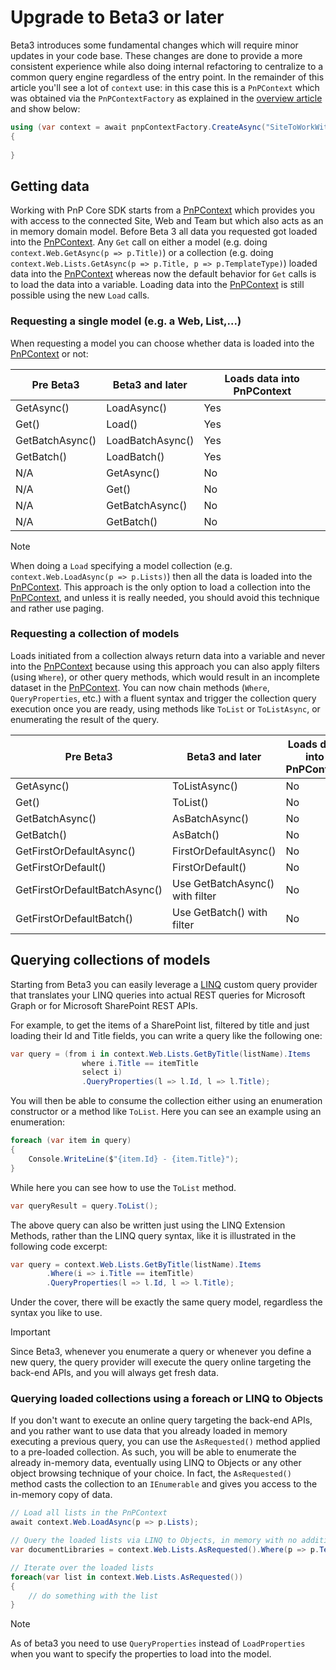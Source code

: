 # Upgrade to Beta3 or later

Beta3 introduces some fundamental changes which will require minor updates in your code base. These changes are done to provide a more consistent experience while also doing internal refactoring to centralize to a common query engine regardless of the entry point. In the remainder of this article you'll see a lot of `context` use: in this case this is a `PnPContext` which was obtained via the `PnPContextFactory` as explained in the [overview article](readme.md) and show below:

```csharp
using (var context = await pnpContextFactory.CreateAsync("SiteToWorkWith"))
{
    
}
```

## Getting data

Working with PnP Core SDK starts from a [PnPContext](https://pnp.github.io/pnpcore/api/PnP.Core.Services.PnPContext.html) which provides you with access to the connected Site, Web and Team but which also acts as an in memory domain model. Before Beta 3 all data you requested got loaded into the [PnPContext](https://pnp.github.io/pnpcore/api/PnP.Core.Services.PnPContext.html). Any `Get` call on either a model (e.g. doing `context.Web.GetAsync(p => p.Title)`) or a collection (e.g. doing `context.Web.Lists.GetAsync(p => p.Title, p => p.TemplateType)`) loaded data into the [PnPContext](https://pnp.github.io/pnpcore/api/PnP.Core.Services.PnPContext.html) whereas now the default behavior for `Get` calls is to load the data into a variable. Loading data into the [PnPContext](https://pnp.github.io/pnpcore/api/PnP.Core.Services.PnPContext.html) is still possible using the new `Load` calls.

### Requesting a single model (e.g. a Web, List,...)

When requesting a model you can choose whether data is loaded into the [PnPContext](https://pnp.github.io/pnpcore/api/PnP.Core.Services.PnPContext.html) or not:

Pre Beta3 | Beta3 and later | Loads data into PnPContext
----------|-----------------|-------------------------
GetAsync() | LoadAsync() | Yes
Get() | Load() | Yes
GetBatchAsync() | LoadBatchAsync() | Yes
GetBatch() | LoadBatch() | Yes
N/A | GetAsync() | No
N/A | Get() | No
N/A | GetBatchAsync() | No
N/A | GetBatch() | No

> [!Note]
> When doing a `Load` specifying a model collection (e.g. `context.Web.LoadAsync(p => p.Lists)`) then all the data is loaded into the [PnPContext](https://pnp.github.io/pnpcore/api/PnP.Core.Services.PnPContext.html). This approach is the only option to load a collection into the [PnPContext](https://pnp.github.io/pnpcore/api/PnP.Core.Services.PnPContext.html), and unless it is really needed, you should avoid this technique and rather use paging.

### Requesting a collection of models

Loads initiated from a collection always return data into a variable and never into the [PnPContext](https://pnp.github.io/pnpcore/api/PnP.Core.Services.PnPContext.html) because using this approach you can also apply filters (using `Where`), or other query methods, which would result in an incomplete dataset in the [PnPContext](https://pnp.github.io/pnpcore/api/PnP.Core.Services.PnPContext.html). You can now chain methods (`Where`, `QueryProperties`, etc.) with a fluent syntax and trigger the collection query execution once you are ready, using methods like `ToList` or `ToListAsync`, or enumerating the result of the query.

Pre Beta3 | Beta3 and later | Loads data into PnPContext
----------|-----------------|-------------------------
GetAsync() | ToListAsync() | No
Get() | ToList() | No
GetBatchAsync() | AsBatchAsync() | No
GetBatch() | AsBatch() | No
GetFirstOrDefaultAsync() | FirstOrDefaultAsync() | No
GetFirstOrDefault() | FirstOrDefault() | No
GetFirstOrDefaultBatchAsync() | Use GetBatchAsync() with filter | No
GetFirstOrDefaultBatch() | Use GetBatch() with filter | No

## Querying collections of models

Starting from Beta3 you can easily leverage a [LINQ](https://docs.microsoft.com/en-us/dotnet/csharp/programming-guide/concepts/linq/) custom query provider that translates your LINQ queries into actual REST queries for Microsoft Graph or for Microsoft SharePoint REST APIs.

For example, to get the items of a SharePoint list, filtered by title and just loading their Id and Title fields, you can write a query like the following one:

```csharp
var query = (from i in context.Web.Lists.GetByTitle(listName).Items
                where i.Title == itemTitle
                select i)
                .QueryProperties(l => l.Id, l => l.Title);
```

You will then be able to consume the collection either using an enumeration constructor or a method like `ToList`.
Here you can see an example using an enumeration:

```csharp
foreach (var item in query)
{
    Console.WriteLine($"{item.Id} - {item.Title}");
}
```

While here you can see how to use the `ToList` method.

```csharp
var queryResult = query.ToList();
```

The above query can also be written just using the LINQ Extension Methods, rather than the LINQ query syntax, like it is illustrated in the following code excerpt:

```csharp
var query = context.Web.Lists.GetByTitle(listName).Items
        .Where(i => i.Title == itemTitle)
        .QueryProperties(l => l.Id, l => l.Title);
```

Under the cover, there will be exactly the same query model, regardless the syntax you like to use.

> [!Important]
> Since Beta3, whenever you enumerate a query or whenever you define a new query, the query provider will execute the query online targeting the back-end APIs, and you will always get fresh data. 

### Querying loaded collections using a foreach or LINQ to Objects

If you don't want to execute an online query targeting the back-end APIs, and you rather want to use data that you already loaded in memory executing a previous query, you can use the `AsRequested()` method applied to a pre-loaded collection. As such, you will be able to enumerate the already in-memory data, eventually using LINQ to Objects or any other object browsing technique of your choice. In fact, the `AsRequested()` method casts the collection to an `IEnumerable` and gives you access to the in-memory copy of data.

```csharp
// Load all lists in the PnPContext
await context.Web.LoadAsync(p => p.Lists);

// Query the loaded lists via LINQ to Objects, in memory with no additional query on the backend APIs
var documentLibraries = context.Web.Lists.AsRequested().Where(p => p.TemplateType == ListTemplateType.DocumentLibrary);

// Iterate over the loaded lists
foreach(var list in context.Web.Lists.AsRequested())
{
    // do something with the list
}
```

> [!Note]
> As of beta3 you need to use `QueryProperties` instead of `LoadProperties` when you want to specify the properties to load into the model.
